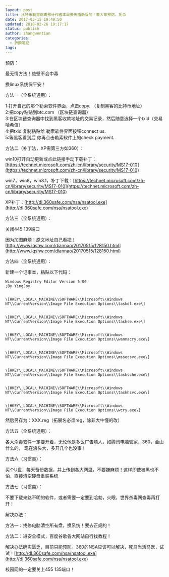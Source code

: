 ```yaml
---
layout: post
title: 比特币勒索病毒预计作者本周要传播新版的！教大家预防，扼杀
date: 2017-05-15 19:49:50
updated: 2018-02-26 19:17:17
status: publish
author: zhangwentian
categories: 
  - 折腾笔记
tags: 
---
```



预防：

最无情方法！绝壁不会中毒

换linux系统保平安！

方法一（全系统通用）：

1:打开自己的那个勒索软件界面，点击copy. （复制黑客的比特币地址）  
2:把copy粘贴到btc.com （区块链查询器）  
3:在区块链查询器中找到黑客收款地址的交易记录，然后随意选择一个txid（交易哈希值）  
4:把txid 复制粘贴给 勒索软件界面按钮connect us.  
5:等黑客看到后 你再点击勒索软件上的check payment.  


方法二（补丁法，XP需第三方如360）：

win10打开自动更新或点此链接手动下载补丁：[https://technet.microsoft.com/zh-cn/library/security/MS17-010](https://technet.microsoft.com/zh-cn/library/security/MS17-010)

win7，win8，win8.1，补丁下载：[https://technet.microsoft.com/zh-cn/library/security/MS17-010](https://technet.microsoft.com/zh-cn/library/security/MS17-010)

XP补丁：[http://dl.360safe.com/nsa/nsatool.exe](http://dl.360safe.com/nsa/nsatool.exe)

方法三（全系统通用）：

关闭445 139端口

因为加图麻烦！原文地址自己看把！[http://www.iqshw.com/diannao/20170515/128150.html](http://www.iqshw.com/diannao/20170515/128150.html)

方法四（全系统通用）：

新建一个记事本，粘贴以下代码：

```
Windows Registry Editor Version 5.00  
;By YingJoy  


\[HKEY\_LOCAL\_MACHINE\\SOFTWARE\\Microsoft\\Windows NT\\CurrentVersion\\Image File Execution Options\\taskdl.exe\]  


\[HKEY\_LOCAL\_MACHINE\\SOFTWARE\\Microsoft\\Windows NT\\CurrentVersion\\Image File Execution Options\\taskse.exe\]  


\[HKEY\_LOCAL\_MACHINE\\SOFTWARE\\Microsoft\\Windows NT\\CurrentVersion\\Image File Execution Options\\wannacry.exe\]  


\[HKEY\_LOCAL\_MACHINE\\SOFTWARE\\Microsoft\\Windows NT\\CurrentVersion\\Image File Execution Options\\mssecsvc.exe\]  


\[HKEY\_LOCAL\_MACHINE\\SOFTWARE\\Microsoft\\Windows NT\\CurrentVersion\\Image File Execution Options\\tasksche.exe\]  


\[HKEY\_LOCAL\_MACHINE\\SOFTWARE\\Microsoft\\Windows NT\\CurrentVersion\\Image File Execution Options\\taskhsvc.exe\]  


\[HKEY\_LOCAL\_MACHINE\\SOFTWARE\\Microsoft\\Windows NT\\CurrentVersion\\Image File Execution Options\\wcry.exe\]  
```





然后另存为：XXX.reg（拓展名必须reg，除非大牛懂的改）

方法五（全系统通用）：

各大杀毒软件一定要开着，无论他是多么广告烦人，如腾讯电脑管家，360，金山什么的， 现在浪头大，多开几个也没事！

方法六（习惯类）：

买个U盘，每天备份数据，并上传到各大网盘，不要嫌麻烦！这样即使被黑也不怕，直接清空硬盘重装系统

方法七（习惯类）：

不要下载来路不明的软件，或者需要一定要到哈勃，火眼，世界杀毒网查毒再打开！

解决办法：

方法一：找修电脑清空所有盘，换系统！要去正规的！

方法二：进安全模式，百度谷歌各大网站自行找教程！

解决办法确实匮乏，目前只能预防。360的NSA应该可以解决，死马当活马医，试试！[http://dl.360safe.com/nsa/nsatool.exe](http://dl.360safe.com/nsa/nsatool.exe)

校园网的一定要关上455 135端口！